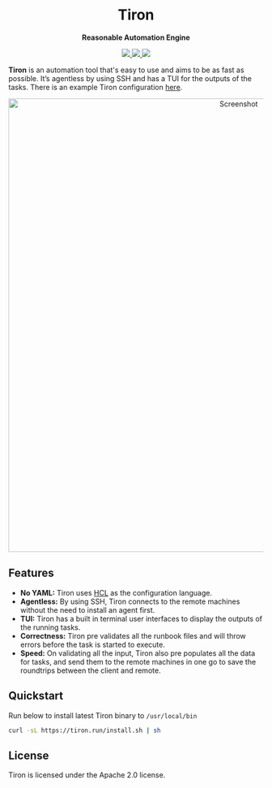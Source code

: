 <div align="center">
  
  # Tiron
  
  **Reasonable Automation Engine**
</div>

<div align="center">
  <a href="https://github.com/lapce/tiron/actions/workflows/ci.yml" target="_blank">
    <img src="https://github.com/lapce/tiron/actions/workflows/ci.yml/badge.svg" />
  </a>
  <a href="https://discord.gg/GK4uSQMT4X" target="_blank">
    <img src="https://img.shields.io/discord/946858761413328946?logo=discord" />
  </a>
  <a href="https://github.com/lapce/tiron/releases" target="_blank">
    <img src="https://img.shields.io/github/v/release/lapce/tiron" />
  </a>
</div>

**Tiron** is an automation tool that's easy to use and aims to be as fast as possible. It’s agentless by using SSH and has a TUI for the outputs of the tasks. There is an example Tiron configuration [here](https://github.com/lapce/tiron/tree/main/examples/example_tiron_project).

<div align="center">
  <img width="894" alt="Screenshot" src="https://github.com/lapce/tiron/assets/1169480/0c53b83e-901b-410e-afc3-3a4aa4917b93">
</div>

## Features
* **No YAML:** Tiron uses [HCL](https://github.com/hashicorp/hcl) as the configuration language.
* **Agentless:** By using SSH, Tiron connects to the remote machines without the need to install an agent first.
* **TUI:** Tiron has a built in terminal user interfaces to display the outputs of the running tasks.
* **Correctness:** Tiron pre validates all the runbook files and will throw errors before the task is started to execute.
* **Speed:** On validating all the input, Tiron also pre populates all the data for tasks, and send them to the remote machines in one go to save the roundtrips between the client and remote.  

## Quickstart

Run below to install latest Tiron binary to ```/usr/local/bin```
```bash
curl -sL https://tiron.run/install.sh | sh
```

## License
Tiron is licensed under the Apache 2.0 license.
